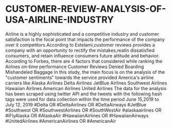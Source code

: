 # CUSTOMER-REVIEW-ANALYSIS-OF-USA-AIRLINE-INDUSTRY
Airline is a highly sophisticated and a competitive industry and customer satisfaction is the focal point that impacts the performance of the company over it competitors.According to Estelami,customer reviews provides a company with an opportunity to rectify the mistakes,reatin dissatisfied consumers, and retain influence consumers future attitude and behavior. According to Forbes, there are 4 factors that considered while ranking the Airlnes on-time performance Customer Reviews Denied Boarding Mishandeled Baggage In this study, the main focus is on the analysis of the "customer sentiments" towards the service provided America's airline carriers like Alaska Airlines Delta Airlines JetBlue Airlines Southwest Airlines Hawaiian Airlines American Airlines United Airlines The data for the analysis has been scraped using twitter API and the tweets with the following hash tags were used for data collection within the time period June 15,2019 to July 12, 2019 #Delta OR #DeltaAirlines OR #DeltaAirways #JetBlue #Southwest OR #SouthwestAirlines OR #SouthWestAir #alaskaairlines OR #iFlyAlaska OR #AlaskaAir #HawaiianAirlines OR #HawaiianAirways #UnitedAirlines #AmericanAirlines OR #AmericanAir
